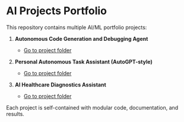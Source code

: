 # AI Projects Portfolio

This repository contains multiple AI/ML portfolio projects:

1. **Autonomous Code Generation and Debugging Agent**
   - [Go to project folder](./Autonomous_CodeGen_Debugger/)

2. **Personal Autonomous Task Assistant (AutoGPT-style)**
   - [Go to project folder](./AutoGPT_Task_Assistant/)

3. **AI Healthcare Diagnostics Assistant**
   - [Go to project folder](./Healthcare_Diagnostics_AI/)

Each project is self-contained with modular code, documentation, and results.
